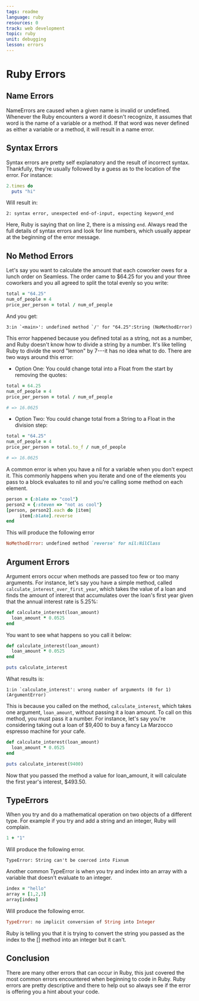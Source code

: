 ```yaml
---
tags: readme
language: ruby
resources: 0
track: web development
topic: ruby
unit: debugging
lesson: errors
---
```


# Ruby Errors

## Name Errors
NameErrors are caused when a given name is invalid or undefined. Whenever the Ruby encounters a word it doesn't recognize, it assumes that word is the name of a variable or a method. If that word was never defined as either a variable or a method, it will result in a name error.

## Syntax Errors
Syntax errors are pretty self explanatory and the result of incorrect syntax. Thankfully, they're usually followed by a guess as to the location of the error. For instance:
```ruby
2.times do
  puts "hi"
```

Will result in:
```text
2: syntax error, unexpected end-of-input, expecting keyword_end
```
Here, Ruby is saying that on line 2, there is a missing `end`. Always read the full details of syntax errors and look for line numbers, which usually appear at the beginning of the error message.

## No Method Errors
  Let's say you want to calculate the amount that each coworker owes for a lunch order on Seamless. The order came to $64.25 for you and your three coworkers and you all agreed to split the total evenly so you write:

```ruby
total = "64.25"
num_of_people = 4
price_per_person = total / num_of_people
```

And you get:

```text
3:in `<main>': undefined method `/' for "64.25":String (NoMethodError) 
```

This error happened because you defined total as a string, not as a number, and Ruby doesn't know how to divide a string by a number. It's like telling Ruby to divide the word "lemon" by 7---it has no idea what to do. There are two ways around this error:

* Option One: You could change total into a Float from the start by removing the quotes:

```ruby
total = 64.25
num_of_people = 4
price_per_person = total / num_of_people

# => 16.0625
```

* Option Two: You could change total from a String to a Float in the division step:

```ruby
total = "64.25"
num_of_people = 4
price_per_person = total.to_f / num_of_people

# => 16.0625
```

A common error is when you have a nil for a variable when you don't expect it.  This commonly happens when you iterate and one of the elements you pass to a block evaluates to nil and you're calling some method on each element.

```ruby
person = {:blake => "cool"}
person2 = {:steven => "not as cool"}
[person, person2].each do |item|
     item[:blake].reverse
end
```

This will produce the following error

```ruby
NoMethodError: undefined method `reverse' for nil:NilClass
```

## Argument Errors

Argument errors occur when methods are passed too few or too many arguments. For instance, let's say you have a simple method, called `calculate_interest_over_first_year`, which takes the value of a loan and finds the amount of interest that accumulates over the loan's first year given that the annual interest rate is 5.25%:

```ruby
def calculate_interest(loan_amount)
  loan_amount * 0.0525
end
```

You want to see what happens so you call it below:

```ruby
def calculate_interest(loan_amount)
  loan_amount * 0.0525
end

puts calculate_interest
```
What results is:

```text
1:in `calculate_interest': wrong number of arguments (0 for 1) (ArgumentError)
```

This is because you called on the method, `calculate_interest`, which takes one argument, `loan_amount`, without passing it a loan amount. To call on this method, you must pass it a number. For instance, let's say you're considering taking out a loan of $9,400 to buy a fancy La Marzocco espresso machine for your cafe.

```ruby
def calculate_interest(loan_amount)
  loan_amount * 0.0525
end

puts calculate_interest(9400)
```

Now that you passed the method a value for loan_amount, it will calculate the first year's interest, $493.50.

## TypeErrors

When you try and do a mathematical operation on two objects of a different type.  For example if you try and add a string and an integer, Ruby will complain.

```ruby
1 + "1"
```
Will produce the following error.
```
TypeError: String can't be coerced into Fixnum
```

Another common TypeError is when you try and index into an array with a variable that doesn't evaluate to an integer.

```ruby
index = "hello"
array = [1,2,3]
array[index]
```

Will produce the following error.
```ruby
TypeError: no implicit conversion of String into Integer
```

Ruby is telling you that it is trying to convert the string you passed as the index to the [] method into an integer but it can't.

## Conclusion

There are many other errors that can occur in Ruby, this just covered the most common errors encountered when beginning to code in Ruby. Ruby errors are pretty descriptive and there to help out so always see if the error is offering you a hint about your code.

